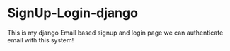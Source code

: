 # SignUp-Login-django

This is my django Email based signup and login page 
we can authenticate email with this system!

